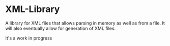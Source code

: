 # XML-Library
A library for XML files that allows parsing in memory as well as from a file.
It will also eventually allow for generation of XML files.

It's a work in progress
